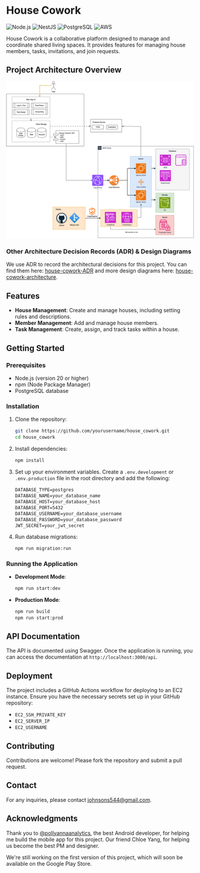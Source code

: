 # House Cowork

![Node.js](https://img.shields.io/badge/node.js-%23339933.svg?style=for-the-badge&logo=node.js&logoColor=white)
![NestJS](https://img.shields.io/badge/nestjs-%23E0234E.svg?style=for-the-badge&logo=nestjs&logoColor=white)
![PostgreSQL](https://img.shields.io/badge/postgresql-%23316192.svg?style=for-the-badge&logo=postgresql&logoColor=white)
![AWS](https://img.shields.io/badge/AWS-%23FF9900.svg?style=for-the-badge&logo=amazon-aws&logoColor=white)

House Cowork is a collaborative platform designed to manage and coordinate shared living spaces. It provides features for managing house members, tasks, invitations, and join requests.

## Project Architecture Overview

![House Cowork Architecture](./assets/House-Cowork-architecture.png)

### Other Architecture Decision Records (ADR) & Design Diagrams

We use ADR to record the architectural decisions for this project. You can find them here: [house-cowork-ADR](https://github.com/Joazen544/house-cowork-architecture/tree/main/docs/ADRs) and more design diagrams here: [house-cowork-architecture](https://github.com/Joazen544/house-cowork-architecture/tree/main/docs/diagrams).

## Features

- **House Management**: Create and manage houses, including setting rules and descriptions.
- **Member Management**: Add and manage house members.
- **Task Management**: Create, assign, and track tasks within a house.

## Getting Started

### Prerequisites

- Node.js (version 20 or higher)
- npm (Node Package Manager)
- PostgreSQL database

### Installation

1. Clone the repository:

   ```bash
   git clone https://github.com/yourusername/house_cowork.git
   cd house_cowork
   ```

2. Install dependencies:

   ```bash
   npm install
   ```

3. Set up your environment variables. Create a `.env.development` or `.env.production` file in the root directory and add the following:

   ```plaintext
   DATABASE_TYPE=postgres
   DATABASE_NAME=your_database_name
   DATABASE_HOST=your_database_host
   DATABASE_PORT=5432
   DATABASE_USERNAME=your_database_username
   DATABASE_PASSWORD=your_database_password
   JWT_SECRET=your_jwt_secret
   ```

4. Run database migrations:

   ```bash
   npm run migration:run
   ```

### Running the Application

- **Development Mode**:

  ```bash
  npm run start:dev
  ```

- **Production Mode**:

  ```bash
  npm run build
  npm run start:prod
  ```

## API Documentation

The API is documented using Swagger. Once the application is running, you can access the documentation at `http://localhost:3000/api`.

## Deployment

The project includes a GitHub Actions workflow for deploying to an EC2 instance. Ensure you have the necessary secrets set up in your GitHub repository:

- `EC2_SSH_PRIVATE_KEY`
- `EC2_SERVER_IP`
- `EC2_USERNAME`

## Contributing

Contributions are welcome! Please fork the repository and submit a pull request.

## Contact

For any inquiries, please contact johnsons544@gmail.com.

## Acknowledgments

Thank you to [@pollyannaanalytics](https://github.com/pollyannaanalytics), the best Android developer, for helping me build the mobile app for this project. Our friend Chloe Yang, for helping us become the best PM and designer.

We're still working on the first version of this project, which will soon be available on the Google Play Store.
